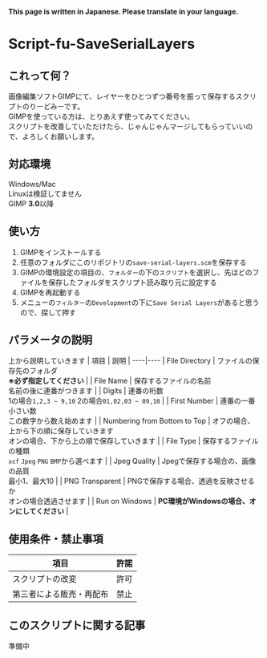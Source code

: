 **This page is written in Japanese. Please translate in your language.**

# Script-fu-SaveSerialLayers
## これって何？
画像編集ソフトGIMPにて、レイヤーをひとつずつ番号を振って保存するスクリプトのりーどみーです。  
GIMPを使っている方は、とりあえず使ってみてください。  
スクリプトを改善していただけたら、じゃんじゃんマージしてもらっていいので、よろしくお願いします。

## 対応環境
Windows/Mac  
Linuxは検証してません  
GIMP **3.0**以降

## 使い方
1. GIMPをインストールする
2. 任意のフォルダにこのリポジトリの`save-serial-layers.scm`を保存する
3. GIMPの環境設定の項目の、`フォルダー`の下の`スクリプト`を選択し、先ほどのファイルを保存したフォルダをスクリプト読み取り元に設定する
4. GIMPを再起動する
5. メニューの`フィルター`の`Development`の下に`Save Serial Layers`があると思うので、探して押す

## パラメータの説明
上から説明していきます
| 項目 | 説明 |
----|----
| File Directory | ファイルの保存先のフォルダ<br>**※必ず指定してください** |
| File Name | 保存するファイルの名前<br>名前の後に連番がつきます |
| Digits | 連番の桁数<br>1の場合`1,2,3 ~ 9,10` 2の場合`01,02,03 ~ 09,10` |
| First Number | 連番の一番小さい数<br>この数字から数え始めます |
| Numbering from Bottom to Top | オフの場合、上から下の順に保存していきます<br>オンの場合、下から上の順で保存していきます |
| File Type | 保存するファイルの種類<br>`xcf` `Jpeg` `PNG` `BMP`から選べます |
| Jpeg Quality | Jpegで保存する場合の、画像の品質<br>最小1、最大10 |
| PNG Transparent | PNGで保存する場合、透過を反映させるか<br>オンの場合透過させます |
| Run on Windows | **PC環境がWindowsの場合、オンにしてください** |

## 使用条件・禁止事項
| 項目 | 許諾 |
----|----
スクリプトの改変 | 許可
第三者による販売・再配布 | 禁止

## このスクリプトに関する記事
準備中
